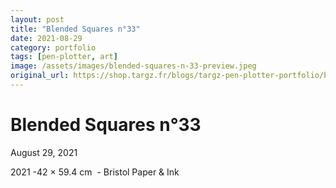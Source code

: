 ```yaml
---
layout: post
title: "Blended Squares n°33"
date: 2021-08-29
category: portfolio
tags: [pen-plotter, art]
image: /assets/images/blended-squares-n-33-preview.jpeg
original_url: https://shop.targz.fr/blogs/targz-pen-plotter-portfolio/blended-squares-n-33
---
```


# Blended Squares n°33
August 29, 2021

2021 -42 × 59.4 cm  - Bristol Paper & Ink
